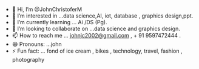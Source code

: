 - 👋 Hi, I’m @JohnChristoferM
- 👀 I’m interested in ...data science,AI, iot, database , graphics design,ppt.
- 🌱 I’m currently learning ... Ai /DS (Pg).
- 💞️ I’m looking to collaborate on ...data science and graphics design.
- 📫 How to reach me ... johnjc2002@gmail.com ,  + 91 9597472444 .
- 😄 Pronouns: ...john
- ⚡ Fun fact: ... fond of ice cream , bikes , technology, travel, fashion , photography 

<!---
JohnChristoferM/JohnChristoferM is a ✨ special ✨ repository because its `README.md` (this file) appears on your GitHub profile.
You can click the Preview link to take a look at your changes.
--->
